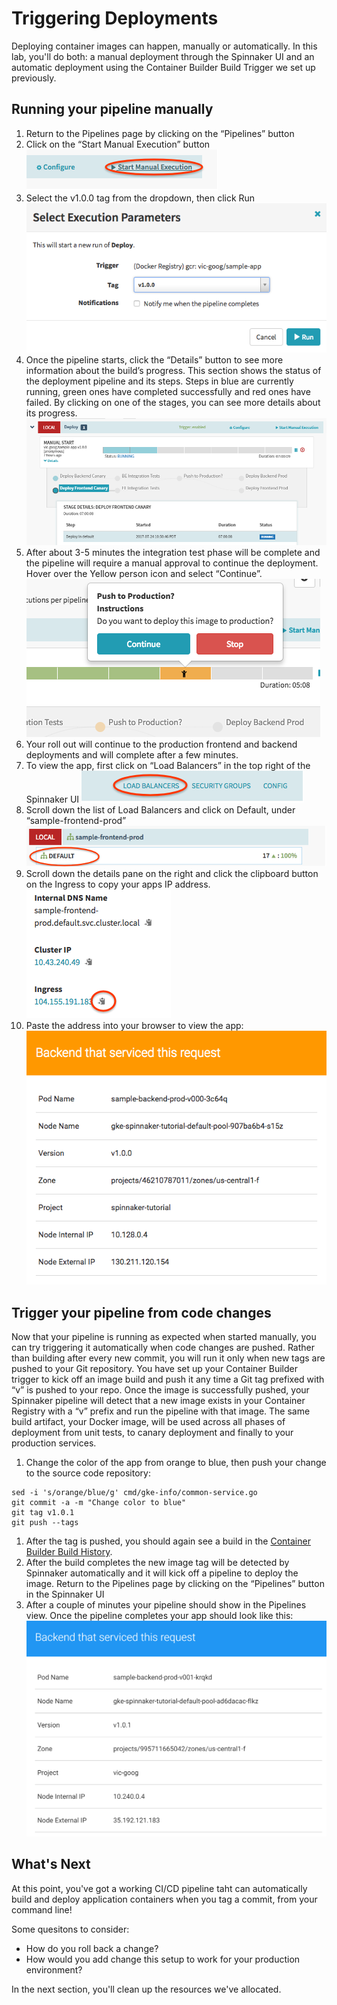 # Triggering Deployments
Deploying container images can happen, manually or automatically.  In this lab, you'll do both: a manual deployment through the Spinnaker UI and an automatic deployment using the Container Builder Build Trigger we set up previously.


## Running your pipeline manually
1. Return to the Pipelines page by clicking on the “Pipelines” button
1. Click on the “Start Manual Execution” button
  ![](../docs/img/image7.png)
1. Select the v1.0.0 tag from the dropdown, then click Run
  ![](../docs/img/image17.png)
1. Once the pipeline starts, click the “Details” button to see more information about the build’s progress. This section shows the status of the deployment pipeline and its steps. Steps in blue are currently running, green ones have completed successfully and red ones have failed. By clicking on one of the stages, you can see more details about its progress.
  ![](../docs/img/image3.png)
1. After about 3-5 minutes the integration test phase will be complete and the pipeline will require a manual approval to continue the deployment. Hover over the Yellow person icon and select “Continue”.
  ![](../docs/img/image8.png)
1. Your roll out will continue to the production frontend and backend deployments and will complete after a few minutes. 
1. To view the app, first click on “Load Balancers” in the top right of the Spinnaker UI
  ![](../docs/img/image16.png)
1. Scroll down the list of Load Balancers and click on Default, under “sample-frontend-prod”
  ![](../docs/img/image6.png)
1. Scroll down the details pane on the right and click the clipboard button on the Ingress to copy your apps IP address.
  ![](../docs/img/image4.png)
1. Paste the address into your browser to view the app:
  ![](../docs/img/image13.png)


## Trigger your pipeline from code changes
Now that your pipeline is running as expected when started manually, you can try triggering it automatically when code changes are pushed. Rather than building after every new commit, you will run it only when new tags are pushed to your Git repository. You have set up your Container Builder trigger to kick off an image build and push it any time a Git tag prefixed with “v” is pushed to your repo. Once the image is successfully pushed, your Spinnaker pipeline will detect that a new image exists in your Container Registry with a “v” prefix and run the pipeline with that image. The same build artifact, your Docker image, will be used across all phases of deployment from unit tests, to canary deployment and finally to your production services.

1. Change the color of the app from orange to blue, then push your change to the source code repository:
```shell
sed -i 's/orange/blue/g' cmd/gke-info/common-service.go
git commit -a -m "Change color to blue"
git tag v1.0.1
git push --tags
```
1. After the tag is pushed, you should again see a build in the [Container Builder Build History](https://console.cloud.google.com/gcr/builds). 
1. After the build completes the new image tag will be detected by Spinnaker automatically and it will kick off a pipeline to deploy the image. Return to the Pipelines page by clicking on the “Pipelines” button in the Spinnaker UI
1. After a couple of minutes your pipeline should show in the Pipelines view. Once the pipeline completes your app should look like this:
  ![](../docs/img/image11.png)

## What's Next

At this point, you've got a working CI/CD pipeline taht can automatically build and deploy application containers when you tag a commit, from your command line!

Some quesitons to consider:
* How do you roll back a change?
* How would you add change this setup to work for your production environment?

In the next section, you'll clean up the resources we've allocated.
